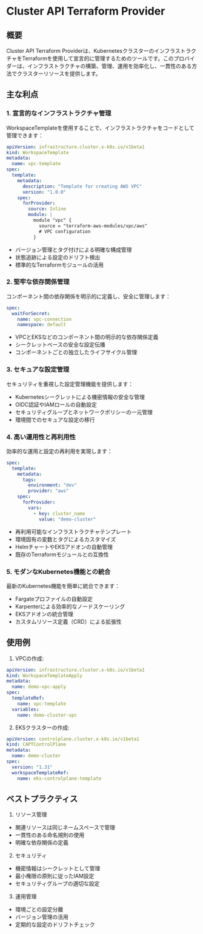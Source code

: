 # Cluster API Terraform Provider

## 概要

Cluster API Terraform Providerは、KubernetesクラスターのインフラストラクチャをTerraformを使用して宣言的に管理するためのツールです。このプロバイダーは、インフラストラクチャの構築、管理、運用を効率化し、一貫性のある方法でクラスターリソースを提供します。

## 主な利点

### 1. 宣言的なインフラストラクチャ管理

WorkspaceTemplateを使用することで、インフラストラクチャをコードとして管理できます：

```yaml
apiVersion: infrastructure.cluster.x-k8s.io/v1beta1
kind: WorkspaceTemplate
metadata:
  name: vpc-template
spec:
  template:
    metadata:
      description: "Template for creating AWS VPC"
      version: "1.0.0"
    spec:
      forProvider:
        source: Inline
        module: |
          module "vpc" {
            source = "terraform-aws-modules/vpc/aws"
            # VPC configuration
          }
```

- バージョン管理とタグ付けによる明確な構成管理
- 状態追跡による設定のドリフト検出
- 標準的なTerraformモジュールの活用

### 2. 堅牢な依存関係管理

コンポーネント間の依存関係を明示的に定義し、安全に管理します：

```yaml
spec:
  waitForSecret:
    name: vpc-connection
    namespace: default
```

- VPCとEKSなどのコンポーネント間の明示的な依存関係定義
- シークレットベースの安全な設定伝播
- コンポーネントごとの独立したライフサイクル管理

### 3. セキュアな設定管理

セキュリティを重視した設定管理機能を提供します：

- Kubernetesシークレットによる機密情報の安全な管理
- OIDC認証やIAMロールの自動設定
- セキュリティグループとネットワークポリシーの一元管理
- 環境間でのセキュアな設定の移行

### 4. 高い運用性と再利用性

効率的な運用と設定の再利用を実現します：

```yaml
spec:
  template:
    metadata:
      tags:
        environment: "dev"
        provider: "aws"
    spec:
      forProvider:
        vars:
          - key: cluster_name
            value: "demo-cluster"
```

- 再利用可能なインフラストラクチャテンプレート
- 環境固有の変数とタグによるカスタマイズ
- HelmチャートやEKSアドオンの自動管理
- 既存のTerraformモジュールとの互換性

### 5. モダンなKubernetes機能との統合

最新のKubernetes機能を簡単に統合できます：

- Fargateプロファイルの自動設定
- Karpenterによる効率的なノードスケーリング
- EKSアドオンの統合管理
- カスタムリソース定義（CRD）による拡張性

## 使用例

1. VPCの作成:
```yaml
apiVersion: infrastructure.cluster.x-k8s.io/v1beta1
kind: WorkspaceTemplateApply
metadata:
  name: demo-vpc-apply
spec:
  templateRef:
    name: vpc-template
  variables:
    name: demo-cluster-vpc
```

2. EKSクラスターの作成:
```yaml
apiVersion: controlplane.cluster.x-k8s.io/v1beta1
kind: CAPTControlPlane
metadata:
  name: demo-cluster
spec:
  version: "1.31"
  workspaceTemplateRef:
    name: eks-controlplane-template
```

## ベストプラクティス

1. リソース管理
- 関連リソースは同じネームスペースで管理
- 一貫性のある命名規則の使用
- 明確な依存関係の定義

2. セキュリティ
- 機密情報はシークレットとして管理
- 最小権限の原則に従ったIAM設定
- セキュリティグループの適切な設定

3. 運用管理
- 環境ごとの設定分離
- バージョン管理の活用
- 定期的な設定のドリフトチェック
